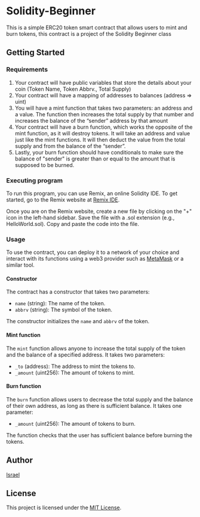 # Solidity-Beginner

This is a simple ERC20 token smart contract that allows users to mint and burn tokens, this contract is a project of the Solidity Beginner class

## Getting Started

### Requirements

1. Your contract will have public variables that store the details about your coin (Token Name, Token Abbrv., Total Supply)
2. Your contract will have a mapping of addresses to balances (address => uint)
3. You will have a mint function that takes two parameters: an address and a value. The function then increases the total supply by that number and increases the balance of the “sender” address by that amount
4. Your contract will have a burn function, which works the opposite of the mint function, as it will destroy tokens. It will take an address and value just like the mint functions. It will then deduct the value from the total supply and from the balance of the “sender”.
5. Lastly, your burn function should have conditionals to make sure the balance of "sender" is greater than or equal to the amount that is supposed to be burned.

### Executing program

To run this program, you can use Remix, an online Solidity IDE. To get started, go to the Remix website at [Remix IDE](https://remix.ethereum.org/).

Once you are on the Remix website, create a new file by clicking on the "+" icon in the left-hand sidebar. Save the file with a .sol extension (e.g., HelloWorld.sol). Copy and paste the code into the file.

### Usage

To use the  contract, you can deploy it to a network of your choice and interact with its functions using a web3 provider such as [MetaMask](https://metamask.io/) or a similar tool.

#### Constructor

The contract has a constructor that takes two parameters:

- `name` (string): The name of the token.
- `abbrv` (string): The symbol of the token.

The constructor initializes the `name` and `abbrv` of the token.

#### Mint function

The `mint` function allows anyone to increase the total supply of the token and the balance of a specified address. It takes two parameters:

- `_to` (address): The address to mint the tokens to.
- `_amount` (uint256): The amount of tokens to mint.

#### Burn function

The `burn` function allows users to decrease the total supply and the balance of their own address, as long as there is sufficient balance. It takes one parameter:

- `_amount` (uint256): The amount of tokens to burn.

The function checks that the user has sufficient balance before burning the tokens.

## Author

[Israel](https://github.com/Graceprince)

## License

This project is licensed under the [MIT License](LICENSE).
